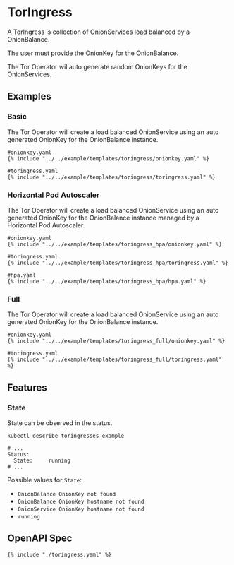 # TorIngress

A TorIngress is collection of OnionServices load balanced by a OnionBalance.

The user must provide the OnionKey for the OnionBalance.

The Tor Operator wil auto generate random OnionKeys for the OnionServices.

## Examples

### Basic

The Tor Operator will create a load balanced OnionService using an auto generated OnionKey for the OnionBalance instance.

```
#onionkey.yaml
{% include "../../example/templates/toringress/onionkey.yaml" %}
```

```
#toringress.yaml
{% include "../../example/templates/toringress/toringress.yaml" %}
```

### Horizontal Pod Autoscaler

The Tor Operator will create a load balanced OnionService using an auto generated OnionKey for the OnionBalance instance managed by a Horizontal Pod Autoscaler.

```
#onionkey.yaml
{% include "../../example/templates/toringress_hpa/onionkey.yaml" %}
```

```
#toringress.yaml
{% include "../../example/templates/toringress_hpa/toringress.yaml" %}
```

```
#hpa.yaml
{% include "../../example/templates/toringress_hpa/hpa.yaml" %}
```

### Full

The Tor Operator will create a load balanced OnionService using an auto generated OnionKey for the OnionBalance instance.

```
#onionkey.yaml
{% include "../../example/templates/toringress_full/onionkey.yaml" %}
```

```
#toringress.yaml
{% include "../../example/templates/toringress_full/toringress.yaml" %}
```

## Features

### State

State can be observed in the status.

```
kubectl describe toringresses example
```

```
# ...
Status:
  State:     running
# ...
```

Possible values for `State`:

- `OnionBalance OnionKey not found`
- `OnionBalance OnionKey hostname not found`
- `OnionService OnionKey hostname not found`
- `running`

## OpenAPI Spec

```
{% include "./toringress.yaml" %}
```
